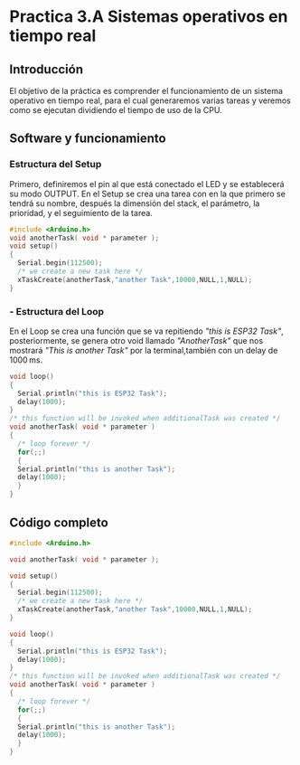 # Practica 3.A Sistemas operativos en tiempo real
## **Introducción**

El objetivo de la práctica es comprender el funcionamiento de un sistema operativo en tiempo real, para el cual generaremos varias tareas y veremos como se ejecutan dividiendo el tiempo de uso de la CPU.

## **Software y funcionamiento**

### **Estructura del Setup**
Primero, definiremos el pin al que está conectado el LED y se establecerá su modo OUTPUT. En el Setup se crea una tarea con en la que primero se tendrá su nombre, después la dimensión del stack, el parámetro, la prioridad, y el seguimiento de la tarea.
```cpp
#include <Arduino.h>
void anotherTask( void * parameter );
void setup()
{
  Serial.begin(112500);
  /* we create a new task here */
  xTaskCreate(anotherTask,"another Task",10000,NULL,1,NULL); 
}
```
### **- Estructura del Loop**
En el Loop se crea una función que se va repitiendo *"this is ESP32 Task"*, posteriormente, se genera otro void llamado *"AnotherTask"* que nos mostrará  *"This is another Task"* por la terminal,también con un delay de 1000 ms.
```cpp
void loop()
{
  Serial.println("this is ESP32 Task");
  delay(1000);
}
/* this function will be invoked when additionalTask was created */
void anotherTask( void * parameter )
{
  /* loop forever */
  for(;;)
  {
  Serial.println("this is another Task");
  delay(1000);
  }
}
```

## **Código completo**
```cpp
#include <Arduino.h>

void anotherTask( void * parameter );

void setup()
{
  Serial.begin(112500);
  /* we create a new task here */
  xTaskCreate(anotherTask,"another Task",10000,NULL,1,NULL); 
}

void loop()
{
  Serial.println("this is ESP32 Task");
  delay(1000);
}
/* this function will be invoked when additionalTask was created */
void anotherTask( void * parameter )
{
  /* loop forever */
  for(;;)
  {
  Serial.println("this is another Task");
  delay(1000);
  }
}
```